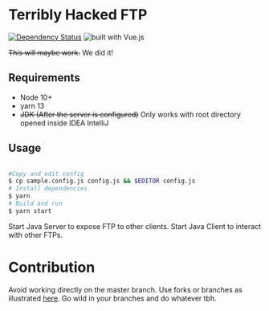 # Terribly Hacked FTP

[![Dependency Status](https://david-dm.org/irtesamthehack/terribly-hacked-ftp.svg)](https://david-dm.org/irtesamthehack/terribly-hacked-ftp) ![built with Vue.js](https://img.shields.io/badge/built_with_Vue.js-4FC08D.svg?logo=vue.js&logoColor=fff)

~~This will maybe work.~~ We did it!

## Requirements

- Node 10+
- yarn 13
- ~~JDK (After the server is configured)~~ Only works with root directory opened inside IDEA IntelliJ

## Usage

```bash

#Copy and edit config
$ cp sample.config.js config.js && $EDITOR config.js
# Install dependencies
$ yarn
# Build and run
$ yarn start

```

Start Java Server to expose FTP to other clients. Start Java Client to interact with other FTPs.

# Contribution

Avoid working directly on the master branch. Use forks or branches as illustrated [here](https://guides.github.com/introduction/flow/). Go wild in your branches and do whatever tbh.
